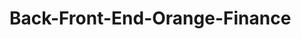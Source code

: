 # Back-Front-End-Orange-Finance

<!--
# Repo Activity
![Alt](https://repobeats.axiom.co/api/embed/ccdf13de9a80a986aeb67fc74e4f524b4a7dc0ed.svg "Repobeats analytics image")
-->
